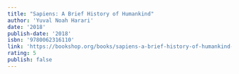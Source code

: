 ```yaml
---
title: "Sapiens: A Brief History of Humankind"
author: 'Yuval Noah Harari'
date: '2018'
publish-date: '2018'
isbn: '9780062316110'
link: 'https://bookshop.org/books/sapiens-a-brief-history-of-humankind-9781467601573/9780062316110'
rating: 5
publish: false
---
```


